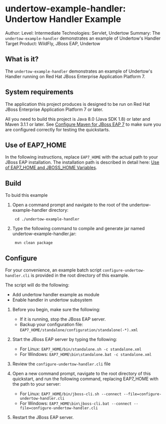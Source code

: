 undertow-example-handler: Undertow Handler Example
======================
Author: 
Level: Intermediate
Technologies: Servlet, Undertow
Summary: The `undertow-example-handler` demonstrates an example of Undertow's Handler
Target Product: WildFly, JBoss EAP, Undertow


What is it?
-----------

The `undertow-example-handler` demonstrates an example of Undertow's Handler running on Red Hat JBoss Enterprise Application Platform 7.


System requirements
-------------------

The application this project produces is designed to be run on Red Hat JBoss Enterprise Application Platform 7 or later. 

All you need to build this project is Java 8.0 (Java SDK 1.8) or later and Maven 3.1.1 or later. See [Configure Maven for JBoss EAP 7](https://github.com/jboss-developer/jboss-developer-shared-resources/blob/master/guides/CONFIGURE_MAVEN_JBOSS_EAP7.md#configure-maven-to-build-and-deploy-the-quickstarts) to make sure you are configured correctly for testing the quickstarts.


Use of EAP7_HOME
---------------

In the following instructions, replace `EAP7_HOME` with the actual path to your JBoss EAP installation. The installation path is described in detail here: [Use of EAP7_HOME and JBOSS_HOME Variables](https://github.com/jboss-developer/jboss-developer-shared-resources/blob/master/guides/USE_OF_EAP7_HOME.md#use-of-eap_home-and-jboss_home-variables).


Build
-------------------------

To buid this example 

1. Open a command prompt and navigate to the root of the undertow-example-handler directory:

        cd ./undertow-example-handler

2. Type the following command to compile and generate jar named undertow-example-handler.jar:

        mvn clean package


Configure
---------------------------

For your convenience, an example batch script `configure-undertow-handler.cli` is provided in the root directory of this example. 

The script will do the following:

  - Add undertow handler example as module
  - Enable handler in undertow subsystem


1. Before you begin, make sure the following:
    * If it is running, stop the JBoss EAP server.
    * Backup your configuration file: `EAP7_HOME/standalone/configuration/standalone(-*).xml`

2. Start the JBoss EAP server by typing the following:
    * For Linux:  `EAP7_HOME/bin/standalone.sh -c standalone.xml`
    * For Windows:  `EAP7_HOME\bin\standalone.bat -c standalone.xml`

3. Review the `configure-undertow-handler.cli` file

4. Open a new command prompt, navigate to the root directory of this quickstart, and run the following command, replacing EAP7_HOME with the path to your server:
    * For Linux: `EAP7_HOME/bin/jboss-cli.sh --connect --file=configure-undertow-handler.cli`
    * For Windows: `EAP7_HOME\bin\jboss-cli.bat --connect --file=configure-undertow-handler.cli`

5. Restart the JBoss EAP server.


